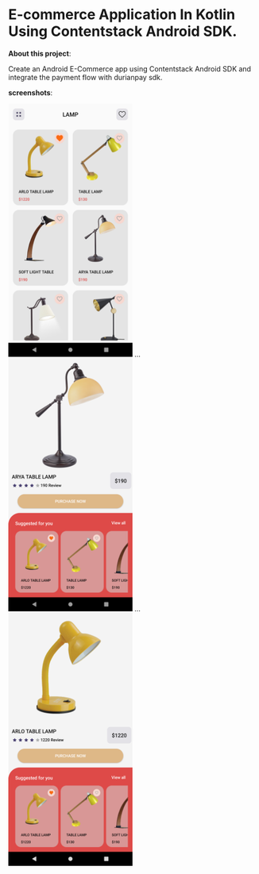 # E-commerce Application In Kotlin Using Contentstack Android SDK.

**About this project**: 

Create an Android E-Commerce app using Contentstack Android SDK and integrate the payment flow with durianpay sdk.

**screenshots**:

<img src='https://github.com/contentstack/contentstack-android-ecommerce-app/blob/master/app/src/main/assets/screen1.png' width='250' height='510'/> ... <img src='https://github.com/contentstack/contentstack-android-ecommerce-app/blob/master/app/src/main/assets/screen2.png' width='250' height='510'/> ... <img src='https://github.com/contentstack/contentstack-android-ecommerce-app/blob/master/app/src/main/assets/screen3.png' width='250' height='510'/>
